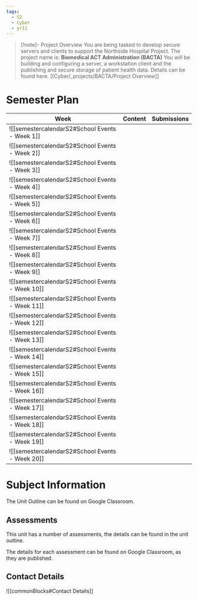 ```yaml
---
tags:
  - S2
  - Cyber
  - yr11
---
```

> [!note]- Project Overview
> You are being tasked to develop secure servers and clients to support the Northside Hospital Project.
> The project name is: **Biomedical ACT Administration (BACTA)**
> You will be building and configuring a server, a workstation client and the publishing and secure storage of patient health data.
> Details can be found here. [[Cyber/_projects/BACTA/Project Overview]]

# Semester Plan


| Week                                            | Content | Submissions |
| ----------------------------------------------- | ------- | ----------- |
| ![[semestercalendarS2#School Events - Week 1]]  |         |             |
| ![[semestercalendarS2#School Events - Week 2]]  |         |             |
| ![[semestercalendarS2#School Events - Week 3]]  |         |             |
| ![[semestercalendarS2#School Events - Week 4]]  |         |             |
| ![[semestercalendarS2#School Events - Week 5]]  |         |             |
| ![[semestercalendarS2#School Events - Week 6]]  |         |             |
| ![[semestercalendarS2#School Events - Week 7]]  |         |             |
| ![[semestercalendarS2#School Events - Week 8]]  |         |             |
| ![[semestercalendarS2#School Events - Week 9]]  |         |             |
| ![[semestercalendarS2#School Events - Week 10]] |         |             |
| ![[semestercalendarS2#School Events - Week 11]] |         |             |
| ![[semestercalendarS2#School Events - Week 12]] |         |             |
| ![[semestercalendarS2#School Events - Week 13]] |         |             |
| ![[semestercalendarS2#School Events - Week 14]] |         |             |
| ![[semestercalendarS2#School Events - Week 15]] |         |             |
| ![[semestercalendarS2#School Events - Week 16]] |         |             |
| ![[semestercalendarS2#School Events - Week 17]] |         |             |
| ![[semestercalendarS2#School Events - Week 18]] |         |             |
| ![[semestercalendarS2#School Events - Week 19]] |         |             |
| ![[semestercalendarS2#School Events - Week 20]] |         |             |

# Subject Information

The Unit Outline can be found on Google Classroom.

## Assessments

This unit has a number of assessments, the details can be found in the unit outline.

The details for each assessment can be found on Google Classroom, as they are published.

## Contact Details

![[commonBlocks#Contact Details]]
